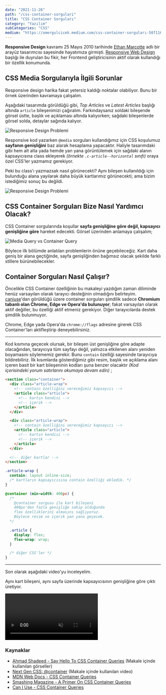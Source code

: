 ```yaml
---
date: "2021-11-26"
path: "/css-container-sorgulari"
title: "CSS Container Sorguları"
category: "Yazılım"
subCategories: "CSS"
medium: "https://omergulcicek.medium.com/css-container-sorguları-50f1163fb23d"
---
```


**Responsive Design** kavramı 25 Mayıs 2010 tarihinde <a href="https://ethanmarcotte.com/" target="_blank" rel="noreferrer noopener">Ethan Marcotte</a> adlı bir arayüz tasarımcısı sayesinde hayatımıza girmişti. <a href="https://alistapart.com/article/responsive-web-design/" target="_blank" rel="noreferrer noopener">Responsive Web Design</a> başlığı ile duyrulan bu fikir, her Frontend geliştiricisinin aktif olarak kullandığı bir özellik konumunda.

## CSS Media Sorgularıyla İlgili Sorunlar

Responsive design harika fakat yetersiz kaldığı noktalar olabiliyor. Bunu bir örnek üzerinden kavramaya çalışalım.

Aşağıdaki tasarımda görüldüğü gibi, _Top Articles_ ve _Latest Articles_ başlığı altında `article` bileşenimizi çağıralım. Farkındaysanız soldaki bileşende görsel üstte, başlık ve açıklaması altında kalıyorken; sağdaki bileşenlerde görsel solda, detaylar sağında kalıyor.

![Responsive Design Problemi](/img/blog/2021-11-26/responsive-problem-1.jpg)

Responsive kod yazarken `@media` sorguları kullandığımız için CSS koşulumuz **sayfanın genişliğini** baz alarak hesaplama yapacaktır. Haliyle tasarımdaki gibi hem alt alta yada hemde yan yana görüntülemek için sağdaki alanın kapsayıcısına class ekleyerek _(örnekte `.c-article--horizontal` sınıfı)_ oraya özel CSS'ler yazmamız gerekiyor.

Peki bu class'ı yazmazsak nasıl görünecekti? Aynı bileşen kullanıldığı için bulunduğu alana yayılarak daha büyük kartlarımız görünecekti; ama bizim istediğimiz sonuç bu değildi.

![Responsive Design Problemi](/img/blog/2021-11-26/responsive-problem-2.jpg)

## CSS Container Sorguları Bize Nasıl Yardımcı Olacak?

CSS Container sorgularında koşullar **sayfa genişliğine göre değil, kapsayıcı genişliğine göre** hareket edecekti. Görsel üzerinden anlamaya çalışalım;

![Media Query vs Container Query](/img/blog/2021-11-26/container-query.jpg)

Böylece ilk bölümde anlatılan problemlerin önüne geçebileceğiz. Kart daha geniş bir alana geçtiğinde, sayfa genişliğinden bağımsız olacak şekilde farklı stillere bürünebilecekler.

## Container Sorguları Nasıl Çalışır?

Öncelikle CSS Container özelliğinin bu makaleyi yazdığım zaman diliminde henüz varsayılan olarak tarayıcı desteğinin olmadığını belirteyim. <a href="https://caniuse.com/css-container-queries" target="_blank" rel="noreferrer noopener">caniuse</a>'dan görüldüğü üzere container sorguları şimdilik sadece **Chromium tabanlı olan Chrome, Edge ve Opera'da bulunuyor**; fakat varsayılan olarak aktif değiller, bu özelliği aktif etmeniz gerekiyor. Diğer tarayıcılarda destek şimdilik bulunmuyor.

Chrome, Edge yada Opera'da `chrome://flags` adresine girerek CSS Container'ları aktifleştirip deneyebilirsiniz.

---

Kod kısmına geçecek olursak, bir bileşen üst genişliğine göre adapte olacağından, tarayıcıya tüm sayfayı değil, yalnızca etkilenen alanı yeniden boyamasını söylememiz gerekir. Bunu `contain` özelliği sayesinde tarayıcıya bildirebiliriz. İlk kısımlarda gösterdiğimiz gibi resim, başlık ve açıklama alanı içeren basit bir kart bileşeninin kodları şuna benzer olacaktır _(Kod içerisindeki yorum satırlarını okumaya devam edin)_ ;

```html
<section class="container">
  <div class="article-wrap">
    <!-- contain özelliğini vereceğimiz kapsayıcı -->
    <article class="article">
      <!-- kartın kendisi -->
      <!-- içerik -->
    </article>
  </div>

  <div class="article-wrap">
    <!-- contain özelliğini vereceğimiz kapsayıcı -->
    <article class="article">
      <!-- kartın kendisi -->
      <!-- içerik -->
    </article>
  </div>

  <!-- diğer kartlar -->
</section>
```

```css
.article-wrap {
  contain: layout inline-size;
  /* kartların kapsayıcısına contain özelliği ekledik. */
}

@container (min-width: 400px) {
  /*
    @container sorgusu ile kart bileşeni
    400px'den fazla genişliğe sahip olduğunda
    flex özelliklerini almasını sağlıyoruz.
    Böylece resim ve içerik yan yana geçecek.
  */

  .article {
    display: flex;
    flex-wrap: wrap;
  }

  /* diğer CSS'ler */
}
```

---

Son olarak aşağıdaki video'yu inceleyelim.

Aynı kart bileşeni, aynı sayfa üzerinde kapsayıcısının genişliğine göre çıktı üretiyor.

<video autoplay controls loop muted src="https://css-tricks.com/wp-content/uploads/2021/04/Kapture-2021-03-24-at-12.04.23.mp4" playsinline></video>

### Kaynaklar

- <a href="https://ishadeed.com/article/say-hello-to-css-container-queries/" target="_blank" rel="noreferrer noopener">Ahmad Shadeed - Say Hello To CSS Container Queries</a> (Makale içinde kullanılan görseller)
- <a href="https://css-tricks.com/say-hello-to-css-container-queries/" target="_blank" rel="noreferrer noopener">Next Gen CSS: @container</a> (Makale içinde kullanılan video)
- <a href="https://developer.mozilla.org/en-US/docs/Web/CSS/CSS_Container_Queries" target="_blank" rel="noreferrer noopener">MDN Web Docs - CSS Container Queries</a>
- <a href="https://www.smashingmagazine.com/2021/05/complete-guide-css-container-queries/" target="_blank" rel="noreferrer noopener">Smashing Magazine - A Primer On CSS Container Queries</a>
- <a href="https://caniuse.com/css-container-queries" target="_blank" rel="noreferrer noopener">Can I Use - CSS Container Queries</a>
